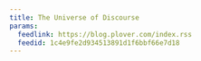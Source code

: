 ```yaml
---
title: The Universe of Discourse
params:
  feedlink: https://blog.plover.com/index.rss
  feedid: 1c4e9fe2d934513891d1f6bbf66e7d18
---
```

